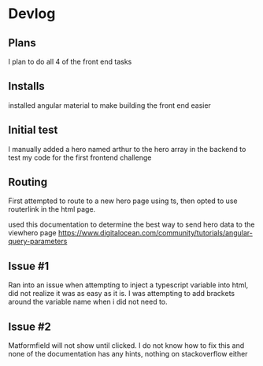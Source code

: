 # Devlog

## Plans

I plan to do all 4 of the front end tasks


## Installs
installed angular material to make building the front end easier

## Initial test
I manually added a hero named arthur to the hero array in the backend to test my code for the first frontend challenge

## Routing
First attempted to route to a new hero page using ts, then opted to use routerlink in the html page.

used this documentation to determine the best way to send hero data to the viewhero page https://www.digitalocean.com/community/tutorials/angular-query-parameters

## Issue #1
Ran into an issue when attempting to inject a typescript variable into html, did not realize it was as easy as it is. I was attempting to add brackets around the variable name when i did not need to.

## Issue #2
Matformfield will not show until clicked. I do not know how to fix this and none of the documentation has any hints, nothing on stackoverflow either

